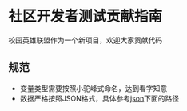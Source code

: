 # 社区开发者测试贡献指南

校园英雄联盟作为一个新项目，欢迎大家贡献代码

## 规范
- 变量类型需要按照小驼峰式命名，达到看字知意
- 数据严格按照JSON格式，具体参考[json](example\json)下面的路径